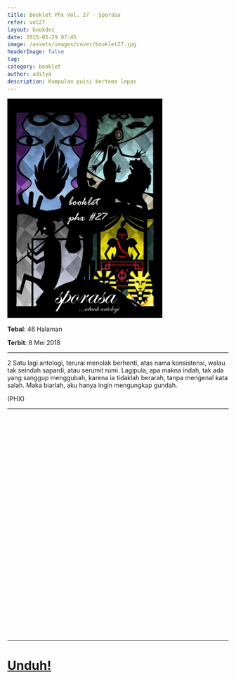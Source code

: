 ```yaml
---
title: Booklet Phx Vol. 27 - Sporasa
refer: vol27
layout: bookdes
date: 2015-05-29 07:45
image: /assets/images/cover/booklet27.jpg
headerImage: false
tag:
category: booklet
author: aditya
description: Kumpulan puisi bertema lepas
---
```


<img class="image" src="/assets/images/cover/booklet27.jpg" alt="__" height="500px">

__Tebal__: 46 Halaman

__Terbit__: 8 Mei 2018

***

2  Satu  lagi  antologi,  terurai  menolak  berhenti,  atas  nama  konsistensi,  walau  tak  seindah  sapardi,  atau  serumit  rumi.  Lagipula,  apa  makna  indah,  tak  ada  yang  sanggup  menggubah,  karena  ia  tidaklah  berarah,  tanpa  mengenal  kata  salah.  Maka  biarlah,  aku  hanya  ingin  mengungkap  gundah.  

(PHX) 

***

<div data-configid="7319434/60968663" style="width:100%; height:500px;" class="issuuembed"></div>
<script type="text/javascript" src="//e.issuu.com/embed.js" async="true"></script>

***

# [Unduh!][akses]

[akses]: https://www.dropbox.com/s/fcnpqt267penyta/%2327%20Sporasa.pdf?dl=0
